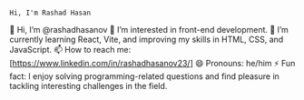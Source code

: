
																					Hi, I'm Rashad Hasan


👋 Hi, I’m @rashadhasanov
👀 I’m interested in front-end development.
🌱 I’m currently learning React, Vite, and improving my skills in HTML, CSS, and JavaScript.
📫 How to reach me: [https://www.linkedin.com/in/rashadhasanov23/]
😄 Pronouns: he/him
⚡ Fun fact: I enjoy solving programming-related questions and find pleasure in tackling interesting challenges in the field.

